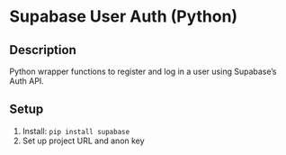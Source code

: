 # Supabase User Auth (Python)

## Description
Python wrapper functions to register and log in a user using Supabase’s Auth API.

## Setup
1. Install: `pip install supabase`
2. Set up project URL and anon key